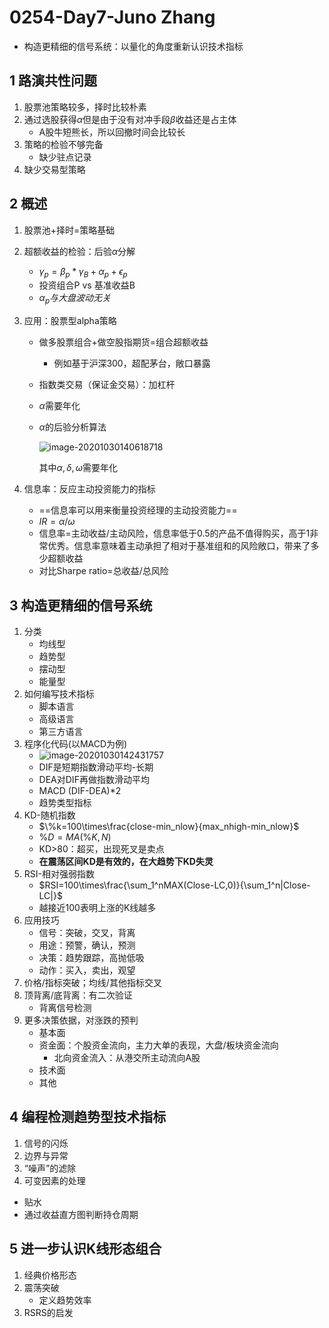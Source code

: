 # 0254-Day7-Juno Zhang

- 构造更精细的信号系统：以量化的角度重新认识技术指标

## 1 路演共性问题

1. 股票池策略较多，择时比较朴素
2. 通过选股获得$\alpha$但是由于没有对冲手段$\beta$收益还是占主体
   - A股牛短熊长，所以回撤时间会比较长
3. 策略的检验不够完备
   - 缺少驻点记录
4. 缺少交易型策略

## 2 概述

1. 股票池+择时=策略基础

2. 超额收益的检验：后验$\alpha$分解

   - $\gamma_p=\beta_p*\gamma_B+\alpha_p+\epsilon_p$
   - 投资组合P vs 基准收益B
   - $\alpha_p与大盘波动无关$

3. 应用：股票型alpha策略

   - 做多股票组合+做空股指期货=组合超额收益

     - 例如基于沪深300，超配茅台，敞口暴露

   - 指数类交易（保证金交易）：加杠杆

   - $\alpha$需要年化

   - $\alpha$的后验分析算法

     ![image-20201030140618718](C:\Users\LENOVO\AppData\Roaming\Typora\typora-user-images\image-20201030140618718.png)

     其中$\alpha, \delta, \omega$需要年化

4. 信息率：反应主动投资能力的指标

   - ==信息率可以用来衡量投资经理的主动投资能力==
   - $IR=\alpha/\omega$
   - 信息率=主动收益/主动风险，信息率低于0.5的产品不值得购买，高于1非常优秀。信息率意味着主动承担了相对于基准组和的风险敞口，带来了多少超额收益
   - 对比Sharpe ratio=总收益/总风险

## 3 构造更精细的信号系统

1. 分类
   - 均线型
   - 趋势型
   - 摆动型
   - 能量型
2. 如何编写技术指标
   - 脚本语言
   - 高级语言
   - 第三方语言
3. 程序化代码(以MACD为例)
   - ![image-20201030142431757](C:\Users\LENOVO\AppData\Roaming\Typora\typora-user-images\image-20201030142431757.png)
   - DIF是短期指数滑动平均-长期
   - DEA对DIF再做指数滑动平均
   - MACD (DIF-DEA)*2
   - 趋势类型指标
4. KD-随机指数
   - $\%k=100\times\frac{close-min_nlow}{max_nhigh-min_nlow}$
   - $\%D=MA(\%K,N)$
   - KD>80：超买，出现死叉是卖点
   - **在震荡区间KD是有效的，在大趋势下KD失灵**
5. RSI-相对强弱指数
   - $RSI=100\times\frac{\sum_1^nMAX(Close-LC,0)}{\sum_1^n|Close-LC|}$
   - 越接近100表明上涨的K线越多
6. 应用技巧
   - 信号：突破，交叉，背离
   - 用途：预警，确认，预测
   - 决策：趋势跟踪，高抛低吸
   - 动作：买入，卖出，观望
7. 价格/指标突破；均线/其他指标交叉
8. 顶背离/底背离：有二次验证
   - 背离信号检测
9. 更多决策依据，对涨跌的预判
   - 基本面
   - 资金面：个股资金流向，主力大单的表现，大盘/板块资金流向
     - 北向资金流入：从港交所主动流向A股
   - 技术面
   - 其他

## 4 编程检测趋势型技术指标

1. 信号的闪烁
2. 边界与异常
3. “噪声”的滤除
4. 可变因素的处理

- 贴水
- 通过收益直方图判断持仓周期

## 5 进一步认识K线形态组合

1. 经典价格形态
2. 震荡突破
   - 定义趋势效率
3. RSRS的启发